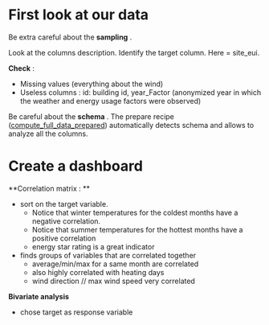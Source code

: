 
# First look at our data
Be extra careful about the  **sampling** . 

Look at the columns description. 
Identify the target column. Here = site_eui. 

 **Check**  : 
- Missing values (everything about the wind)
- Useless columns : id: building id, year_Factor (anonymized year in which the weather and energy usage factors were observed)

Be careful about the  **schema** . The prepare recipe ([compute_full_data_prepared](recipe:compute_full_data_prepared)) automatically detects schema and allows to analyze all the columns. 

# Create a dashboard

 **Correlation matrix : ** 
- sort on the target variable. 
  - Notice that winter temperatures for the coldest months have a negative correlation. 
  - Notice that summer temperatures for the hottest months have a positive correlation
  - energy star rating is a great indicator
- finds groups of variables that are correlated together
  - average/min/max for a same month are correlated
  - also highly correlated with heating days 
  - wind direction // max wind speed very correlated

**Bivariate analysis**
- chose target as response variable
